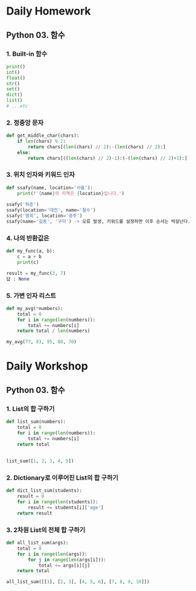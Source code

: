 # Daily Homework

## Python 03. 함수

### 1. Built-in 함수

``` python
print()
int()
float()
str()
set()
dict()
list()
# ...etc
```

### 2. 정중앙 문자

``` python
def get_middle_char(chars):
    if len(chars) % 2:
        return chars[(len(chars) // 2):-(len(chars) // 2):]
    else:
        return chars[((len(chars) // 2)-1):(-(len(chars) // 2)+1):]

```

### 3. 위치 인자와 키워드 인자

``` python
def ssafy(name, location='서울'):
    print(f'{name}의 지역은 {location}입니다.')
    
ssafy('허준')
ssafy(location='대전', name='철수')
ssafy('영희', location='광주')
ssafy(name='길동', '구미') -> 오류 발생, 키워드를 설정하면 이후 순서는 박살난다. 
```

### 4. 나의 반환값은

``` python
def my_func(a, b):
    c = a + b
    print(c)

result = my_func(3, 7)
답 : None
```

### 5. 가변 인자 리스트

``` python
def my_avg(*numbers):
    total = 0
    for i in range(len(numbers)):
        total += numbers[i]
    return total / len(numbers)

my_avg(77, 83, 95, 80, 70)
```

### 

# Daily Workshop

## Python 03. 함수

### 1. List의 합 구하기

``` python
def list_sum(numbers):
    total = 0
    for i in range(len(numbers)):
        total += numbers[i]
    return total
    
    
list_sum([1, 2, 3, 4, 5])
```

### 2. Dictionary로 이루어진 List의 합 구하기

``` python
def dict_list_sum(students):
    result = 0
    for i in range(len(students)):
        result += students[i]['age']
    return result
```

### 3. 2차원 List의 전체 합 구하기

``` python
def all_list_sum(args):
    total = 0
    for i in range(len(args)):
        for j in range(len(args[i])):
            total += args[i][j]
    return total

all_list_sum([[1], [2, 3], [4, 5, 6], [7, 8, 9, 10]])
```

